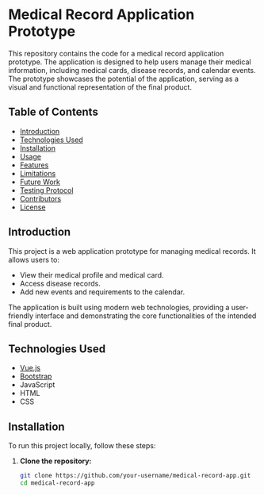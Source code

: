 # Medical Record Application Prototype

This repository contains the code for a medical record application prototype. The application is designed to help users manage their medical information, including medical cards, disease records, and calendar events. The prototype showcases the potential of the application, serving as a visual and functional representation of the final product.

## Table of Contents
- [Introduction](#introduction)
- [Technologies Used](#technologies-used)
- [Installation](#installation)
- [Usage](#usage)
- [Features](#features)
- [Limitations](#limitations)
- [Future Work](#future-work)
- [Testing Protocol](#testing-protocol)
- [Contributors](#contributors)
- [License](#license)

## Introduction
This project is a web application prototype for managing medical records. It allows users to:
- View their medical profile and medical card.
- Access disease records.
- Add new events and requirements to the calendar.

The application is built using modern web technologies, providing a user-friendly interface and demonstrating the core functionalities of the intended final product.

## Technologies Used
- [Vue.js](https://vuejs.org/guide/introduction.html)
- [Bootstrap](https://getbootstrap.com/docs/5.3/getting-started/introduction/)
- JavaScript
- HTML
- CSS

## Installation
To run this project locally, follow these steps:

1. **Clone the repository:**
   ```bash
   git clone https://github.com/your-username/medical-record-app.git
   cd medical-record-app
